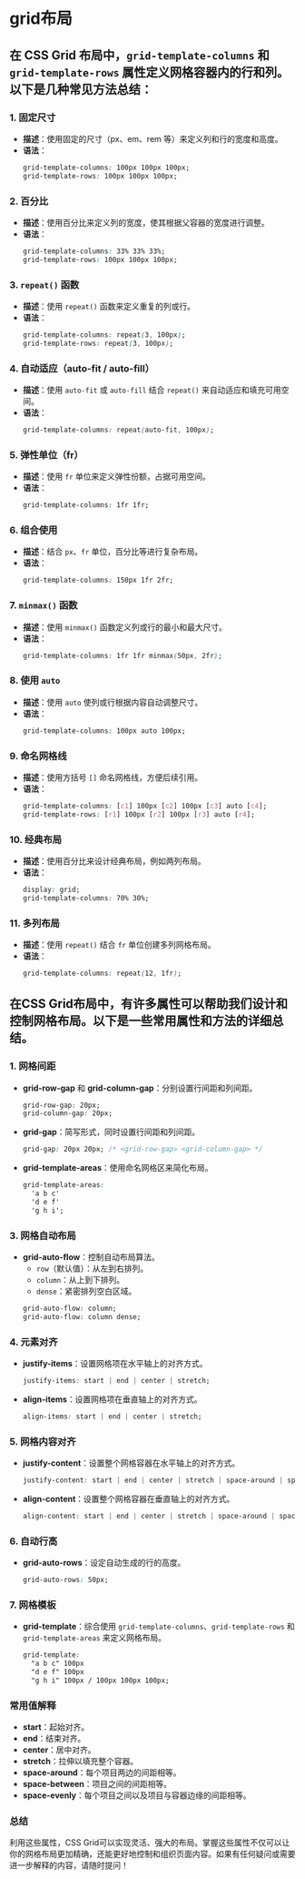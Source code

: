 # grid布局

## 在 CSS Grid 布局中，`grid-template-columns` 和 `grid-template-rows` 属性定义网格容器内的行和列。以下是几种常见方法总结：

### 1. 固定尺寸

- **描述**：使用固定的尺寸（px、em、rem 等）来定义列和行的宽度和高度。
- **语法**：
  ```css
  grid-template-columns: 100px 100px 100px;
  grid-template-rows: 100px 100px 100px;
  ```

### 2. 百分比

- **描述**：使用百分比来定义列的宽度，使其根据父容器的宽度进行调整。
- **语法**：
  ```css
  grid-template-columns: 33% 33% 33%;
  grid-template-rows: 100px 100px 100px;
  ```

### 3. `repeat()` 函数

- **描述**：使用 `repeat()` 函数来定义重复的列或行。
- **语法**：
  ```css
  grid-template-columns: repeat(3, 100px);
  grid-template-rows: repeat(3, 100px);
  ```

### 4. 自动适应（auto-fit / auto-fill）

- **描述**：使用 `auto-fit` 或 `auto-fill` 结合 `repeat()` 来自动适应和填充可用空间。
- **语法**：
  ```css
  grid-template-columns: repeat(auto-fit, 100px);
  ```

### 5. 弹性单位（fr）

- **描述**：使用 `fr` 单位来定义弹性份额，占据可用空间。
- **语法**：
  ```css
  grid-template-columns: 1fr 1fr;
  ```

### 6. 组合使用

- **描述**：结合 `px`、`fr` 单位，百分比等进行复杂布局。
- **语法**：
  ```css
  grid-template-columns: 150px 1fr 2fr;
  ```

### 7. `minmax()` 函数

- **描述**：使用 `minmax()` 函数定义列或行的最小和最大尺寸。
- **语法**：
  ```css
  grid-template-columns: 1fr 1fr minmax(50px, 2fr);
  ```

### 8. 使用 `auto`

- **描述**：使用 `auto` 使列或行根据内容自动调整尺寸。
- **语法**：
  ```css
  grid-template-columns: 100px auto 100px;
  ```

### 9. 命名网格线

- **描述**：使用方括号 `[]` 命名网格线，方便后续引用。
- **语法**：
  ```css
  grid-template-columns: [c1] 100px [c2] 100px [c3] auto [c4];
  grid-template-rows: [r1] 100px [r2] 100px [r3] auto [r4];
  ```

### 10. 经典布局

- **描述**：使用百分比来设计经典布局，例如两列布局。
- **语法**：
  ```css
  display: grid;
  grid-template-columns: 70% 30%;
  ```

### 11. 多列布局

- **描述**：使用 `repeat()` 结合 `fr` 单位创建多列网格布局。
- **语法**：
  ```css
  grid-template-columns: repeat(12, 1fr);
  ```





## 在CSS Grid布局中，有许多属性可以帮助我们设计和控制网格布局。以下是一些常用属性和方法的详细总结。

### 1. 网格间距
- **grid-row-gap** 和 **grid-column-gap**：分别设置行间距和列间距。
  ```css
  grid-row-gap: 20px;
  grid-column-gap: 20px;
  ```

- **grid-gap**：简写形式，同时设置行间距和列间距。
  ```css
  grid-gap: 20px 20px; /* <grid-row-gap> <grid-column-gap> */
  ```

- **grid-template-areas**：使用命名网格区来简化布局。
  ```css
  grid-template-areas: 
    'a b c'
    'd e f'
    'g h i';
  ```

### 3. 网格自动布局
- **grid-auto-flow**：控制自动布局算法。
  - `row`（默认值）：从左到右排列。
  - `column`：从上到下排列。
  - `dense`：紧密排列空白区域。
  ```css
  grid-auto-flow: column;
  grid-auto-flow: column dense;
  ```

### 4. 元素对齐
- **justify-items**：设置网格项在水平轴上的对齐方式。
  ```css
  justify-items: start | end | center | stretch;
  ```

- **align-items**：设置网格项在垂直轴上的对齐方式。
  ```css
  align-items: start | end | center | stretch;
  ```

### 5. 网格内容对齐
- **justify-content**：设置整个网格容器在水平轴上的对齐方式。
  ```css
  justify-content: start | end | center | stretch | space-around | space-between | space-evenly;
  ```

- **align-content**：设置整个网格容器在垂直轴上的对齐方式。
  ```css
  align-content: start | end | center | stretch | space-around | space-between | space-evenly;
  ```

### 6. 自动行高
- **grid-auto-rows**：设定自动生成的行的高度。
  ```css
  grid-auto-rows: 50px;
  ```

### 7. 网格模板
- **grid-template**：综合使用 `grid-template-columns`、`grid-template-rows` 和 `grid-template-areas` 来定义网格布局。
  ```css
  grid-template: 
    "a b c" 100px
    "d e f" 100px
    "g h i" 100px / 100px 100px 100px;
  ```

### 常用值解释
- **start**：起始对齐。
- **end**：结束对齐。
- **center**：居中对齐。
- **stretch**：拉伸以填充整个容器。
- **space-around**：每个项目两边的间距相等。
- **space-between**：项目之间的间距相等。
- **space-evenly**：每个项目之间以及项目与容器边缘的间距相等。

### 总结

利用这些属性，CSS Grid可以实现灵活、强大的布局。掌握这些属性不仅可以让你的网格布局更加精确，还能更好地控制和组织页面内容。如果有任何疑问或需要进一步解释的内容，请随时提问！